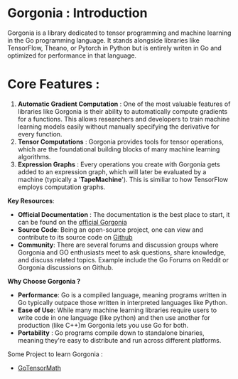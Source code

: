 # **Gorgonia** : Introduction

Gorgonia is a library dedicated to tensor programming and machine learning in the 
Go programming language. It stands alongside libraries like TensorFlow,
Theano, or Pytorch in Python but is entirely writen in Go and optimized for performance
in that language.

# **Core Features** :
1. **Automatic Gradient Computation** : One of the most valuable features of libraries like Gorgonia is their ability
to automatically compute gradients for a functions. This allows researchers and developers to train machine learning models easily without manually
specifying the derivative for every function.
2. **Tensor Computations** : Gorgonia provides tools for tensor operations, which are the
foundational building blocks of many machine learning algorithms.
3. **Expression Graphs** : Every operations you create with Gorgonia gets added to an expression graph,
which will later be evaluated by a machine (typically a '**TapeMachine**'). This is similiar
to how TensorFlow employs computation graphs.

**Key Resources**:
- **Official Documentation** : The documentation is the best place to start, it can be found on the
[official Gorgonia](https://gorgonia.org/)
- **Source Code**: Being an open-source project, one can view and contribute
to its source code on [Github](https://github.com/gorgonia/gorgonia)
- **Community**: There are several forums and discussion groups where Gorgonia and GO
enthusiasts meet to ask questions, share knowledge, and discuss related topics.
Example include the Go Forums on Reddit or Gorgonia discussions on Github.

**Why Choose Gorgonia ?**
- **Performance**: Go is a compiled language, meaning programs written in Go typically outpace
those written in interpreted languages like Python.
- **Ease of Use**: While many machine learning libraries require users to write code in one language
(like python) and then use another for production (like C++)m Gorgonia lets you use Go for both.
- **Portability** : Go programs compile down to standalone binaries,
meaning they're easy to distribute and run across different platforms.

Some Project to learn Gorgonia :
- [GoTensorMath](https://github.com/rifqanzalbina/DifferentButSame/tree/main/GorgoniaMatrixSum)
   
